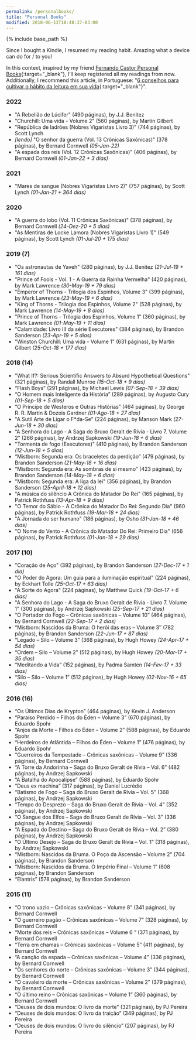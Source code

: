 ```yaml
---
permalink: /personalbooks/
title: "Personal Books"
modified: 2018-06-13T18:48:37-03:00
---
```


{% include base_path %}

Since I bought a Kindle, I resumed my reading habit. Amazing what a device can do for / to you!

In this context, inspired by my friend [Fernando Castor Personal Books](https://sites.google.com/a/cin.ufpe.br/castor/personal/books){:target="_blank"}, I’ll keep registered all my readings from now. Additionally, I recommend this article, in Portuguese: "[6 conselhos para cultivar o hábito da leitura em sua vida](http://www.elhombre.com.br/6-conselhos-para-cultivar-o-habito-da-leitura-em-sua-vida/){:target="_blank"}".

### 2022

- "A Rebelião de Lúcifer" (490 páginas), by J.J. Benitez
- "Churchill: Uma vida - Volume 2" (560 páginas), by Martin Gilbert
- "República de ladrões (Nobres Vigaristas Livro 3)" (744 páginas), by Scott Lynch
- *[lendo]* "O senhor da guerra (Vol. 13 Crônicas Saxônicas)" (378 páginas), by Bernard Cornwell *(05-Jan-22)*
- "A espada dos reis (Vol. 12 Crônicas Saxônicas)" (406 páginas), by Bernard Cornwell *(01-Jan-22 + 3 dias)*

### 2021

- "Mares de sangue (Nobres Vigaristas Livro 2)" (757 páginas), by Scott Lynch *(01-Jan-21 + 364 dias)*

### 2020

- "A guerra do lobo (Vol. 11 Crônicas Saxônicas)" (378 páginas), by Bernard Cornwell *(24-Dez-20 + 5 dias)*
- "As Mentiras de Locke Lamora (Nobres Vigaristas Livro 1)" (549 páginas), by Scott Lynch *(01-Jul-20 + 175 dias)*

### 2019 (7)


- "Os astronautas de Yaveh" (280 páginas), by J.J. Benitez *(21-Jul-19 + 161 dias)*
- "Prince of Fools - Vol. 1 - A Guerra da Rainha Vermelha" (420 páginas), by Mark Lawrence *(30-May-19 + 79 dias)*
- "Emperor of Thorns - Trilogia dos Espinhos, Volume 3" (399 páginas), by Mark Lawrence *(23-May-19 + 6 dias)*
- "King of Thorns - Trilogia dos Espinhos, Volume 2" (528 páginas), by Mark Lawrence *(14-May-19 + 8 dias)*
- "Prince of Thorns - Trilogia dos Espinhos, Volume 1" (360 páginas), by Mark Lawrence *(01-May-19 + 11 dias)*
- "Calamidade: Livro III da série Executores" (384 páginas), by Brandon Sanderson *(23-Apr-19 + 5 dias)*
- "Winston Churchill: Uma vida - Volume 1" (631 páginas), by Martin Gilbert *(25-Oct-18 + 177 dias)*

### 2018 (14)

- "What If?: Serious Scientific Answers to Absurd Hypothetical Questions" (321 páginas), by Randall Munroe *(15-Oct-18 + 9 dias)*
- “Flash Boys” (291 páginas), by Michael Lewis *(07-Sep-18 + 39 dias)*
- “O Homem mais Inteligente da História” (289 páginas), by Augusto Cury *(01-Sep-18 + 5 dias)*
- “O Príncipe de Westeros e Outras Histórias” (464 páginas), by George R. R. Martin & Dozois Gardner *(01-Ago-18 + 27 dias)*
- "A Sutil Arte de Ligar o F\*da-Se" (224 páginas), by Manson Mark *(27-Jun-18 + 30 dias)*
- “A Senhora do Lago - A Saga do Bruxo Geralt de Rivia - Livro 7. Volume 2” (266 páginas), by Andrzej Sapkowski *(19-Jun-18 + 6 dias)*
- "Tormenta de fogo (Executores)" (410 páginas), by Brandon Sanderson *(12-Jun-18 + 5 dias)*
- “Mistborn: Segunda era: Os braceletes da perdição” (479 páginas), by Brandon Sanderson *(21-May-18 + 16 dias)*
- “Mistborn: Segunda era: As sombras de si mesmo” (423 páginas), by Brandon Sanderson *(14-May-18 + 6 dias)*
- "Mistborn: Segunda era: A liga da lei" (356 páginas), by Brandon Sanderson *(25-April-18 + 12 dias)*
- "A música do silêncio A Crônica do Matador Do Rei" (165 páginas), by Patrick Rothfuss *(13-Apr-18 + 9 dias)*
- "O Temor do Sábio - A Crônica do Matador Do Rei: Segundo Dia" (960 páginas), by Patrick Rothfuss *(19-Mar-18 + 24 dias)*
- "A Jornada do ser humano" (186 páginas), by Osho *(31-Jan-18 + 46 dias)*
- "O Nome do Vento - A Crônica do Matador Do Rei: Primeiro Dia" (656 páginas), by Patrick Rothfuss *(01-Jan-18 + 29 dias)*

### 2017 (10)

- "Coração de Aço" (392 páginas), by Brandon Sanderson *(27-Dec-17 + 1 dia)*
- "O Poder do Agora: Um guia para a iluminação espiritual" (224 páginas), by Eckhart Tolle *(25-Oct-17 + 63 dias)*
- "A Sorte do Agora" (224 páginas), by Matthew Quick *(19-Oct-17 + 6 dias)*
- "A Senhora do Lago - A Saga do Bruxo Geralt de Rivia - Livro 7. Volume 1" (300 páginas), by Andrzej Sapkowski *(25-Sep-17 + 21 dias)*
- “O Portador do Fogo – Crônicas saxônicas – Volume 10” (464 páginas), by Bernard Cornwell *(22-Sep-17 + 2 dias)*
- “Mistborn: Nascidos da Bruma: O herói das eras – Volume 3″ (782 páginas), by Brandon Sanderson *(22-Jun-17 + 87 dias)*
- “Legado – Silo – Volume 3” (368 páginas), by Hugh Howey *(24-Apr-17 + 54 dias)*
- “Ordem – Silo – Volume 2” (512 páginas), by Hugh Howey *(20-Mar-17 + 35 dias)*
- “Meditando a Vida” (152 páginas), by Padma Samten *(14-Fev-17 + 33 dias)*
- “Silo – Silo – Volume 1” (512 páginas), by Hugh Howey *(02-Nov-16 + 65 dias)*

### 2016 (16)

- “Os Últimos Dias de Krypton” (464 páginas), by Kevin J. Anderson
- “Paraíso Perdido – Filhos do Éden – Volume 3” (670 páginas), by Eduardo Spohr
- “Anjos da Morte – Filhos do Éden – Volume 2” (588 páginas), by Eduardo Spohr
- “Herdeiros de Atlântida – Filhos do Éden – Volume 1” (476 páginas), by Eduardo Spohr
- “Guerreiros da Tempestade – Crônicas saxônicas – Volume 9” (336 páginas), by Bernard Cornwell
- “A Torre da Andorinha – Saga do Bruxo Geralt de Rívia – Vol. 6” (482 páginas), by Andrzej Sapkowski
- “A Batalha do Apocalipse” (588 páginas), by Eduardo Spohr
- “Deus ex machina” (317 páginas), by Daniel Lucrédio
- “Batismo de Fogo – Saga do Bruxo Geralt de Rívia – Vol. 5” (368 páginas), by Andrzej Sapkowski
- “Tempo do Desprezo – Saga do Bruxo Geralt de Rívia – Vol. 4” (352 páginas), by Andrzej Sapkowski
- “O Sangue dos Elfos – Saga do Bruxo Geralt de Rívia – Vol. 3” (336 páginas), by Andrzej Sapkowski
- “A Espada do Destino – Saga do Bruxo Geralt de Rívia – Vol. 2” (380 páginas), by Andrzej Sapkowski
- “O Último Desejo – Saga do Bruxo Geralt de Rívia – Vol. 1” (318 páginas), by Andrzej Sapkowski
- “Mistborn: Nascidos da Bruma. O Poço da Ascensão – Volume 2” (704 páginas), by Brandon Sanderson
- “Mistborn: Nascidos da Bruma. O Império Final – Volume 1” (608 páginas), by  Brandon Sanderson
- “Elantris” (578 páginas), by Brandon Sanderson

### 2015 (11)

- “O trono vazio – Crônicas saxônicas – Volume 8” (341 páginas), by Bernard Cornwell
- “O guerreiro pagão – Crônicas saxônicas – Volume 7” (328 páginas), by Bernard Cornwell
- “Morte dos reis – Crônicas saxônicas – Volume 6 “ (371 páginas), by Bernard Cornwell
- “Terra em chamas – Crônicas saxônicas – Volume 5” (411 páginas), by Bernard Cornwell
- “A canção da espada – Crônicas saxônicas – Volume 4” (336 páginas), by Bernard Cornwell
- “Os senhores do norte – Crônicas saxônicas – Volume 3” (344 páginas), by Bernard Cornwell
- “O cavaleiro da morte – Crônicas saxônicas – Volume 2” (379 páginas), by Bernard Cornwell
- “O último reino – Crônicas saxônicas – Volume 1” (360 páginas), by Bernard Cornwell
- “Deuses de dois mundos: O livro da morte” (321 páginas), by PJ Pereira
- “Deuses de dois mundos: O livro da traição” (349 páginas), by PJ Pereira
- “Deuses de dois mundos: O livro do silêncio” (207 páginas), by PJ Pereira
